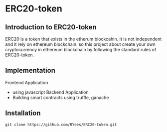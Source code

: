 # ERC20-token
## Introduction to ERC20-token
ERC20 is a token that exists in the etherum blockcahin. It is not independent and it rely on ethereum blockchain.
so this project about create your own cryptocurrency in ethereum blockchain by following the standard rules of ERC20-token.

## Implementation
Frontend Application
* using javascript
Backend Application
* Building smart contracts using truffle, ganache

## Installation
    git clone https://github.com/RYees/ERC20-token.git

